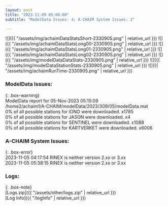 ```yaml
---
layout: post
title: "2023-11-05 05:00:00"
subtitle: "ModelData Issues: 4; A-CHAIM System Issues: 2"

---
```


![]({{ "/assets/img/achaimDataStatsShort-2330905.png" | relative_url }})
![]({{ "/assets/img/achaimDataStatsLong00-2330905.png" | relative_url }})
![]({{ "/assets/img/achaimDataStatsLong01-2330905.png" | relative_url }})
![]({{ "/assets/img/achaimDataStatsLong02-2330905.png" | relative_url }})
![]({{ "/assets/img/modelDataDataStats-2330905.png" | relative_url }})
![]({{ "/assets/img/modelDataStationStats-2330905.png" | relative_url }})
![]({{ "/assets/img/achaimRunTime-2330905.png" | relative_url }})


### ModelData Issues:  
  
{: .box-warning}  
 ModelData report for 05-Nov-2023 05:15:09   
 /home2/achaim1/A-CHAIM/modelData/2023/309/05/modelData.mat   
 0% of all possible stations for IONO were downloaded. x1785   
 0% of all possible stations for JASON were downloaded. x4   
 0% of all possible stations for SENTINEL were downloaded. x1088   
 0% of all possible stations for KARTVERKET were downloaded. x6006   
  
### A-CHAIM System Issues:  
  
{: .box-error}  
2023-11-05 04:17:54 RINEX is neither version 2.xx or 3.xx  
2023-11-05 05:38:15 RINEX is neither version 2.xx or 3.xx  

### Logs:  
  
{: .box-note}  
[Logs.zip]({{ "/assets/other/logs.zip" | relative_url }})  
[Log Info]({{ "/logInfo" | relative_url }})  
